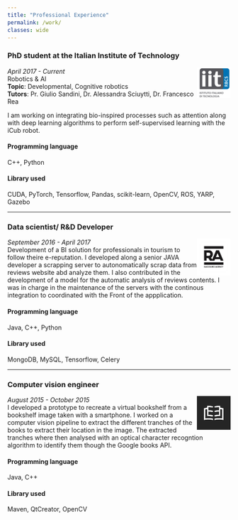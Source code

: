 ```yaml
---
title: "Professional Experience"
permalink: /work/
classes: wide
---
```



### PhD student at the Italian Institute of Technology 
<img width="15%" style="float: right;" src="../assets/images/IIT.png">

*April 2017 - Current*<br>
Robotics & AI<br>
**Topic**: Developmental, Cognitive robotics <br>
**Tutors**: Pr. Giulio Sandini, Dr. Alessandra Sciuytti, Dr. Francesco Rea 

I am working on integrating bio-inspired processes such as attention along with deep learning algorithms to perform self-supervised learning with the iCub robot.

#### Programming language
 C++, Python

#### Library used
CUDA, PyTorch, Tensorflow, Pandas, scikit-learn, OpenCV, ROS, YARP, Gazebo

---

### Data scientist/ R&D Developer 
<img width="15%" style="float: right;" src="../assets/images/raccourci.jpg">

*September 2016 - April 2017*<br>
Development of a BI solution for professionals in tourism to follow theire e-reputation. I developed along a senior JAVA developer a scrapping server to autonomatically scrap data from reviews website abd analyze them. I also contributed in the development of a model for the automatic analysis of reviews contents. I was in charge in the maintenance of the servers with the continous integration to coordinated with the Front of the appplication.

#### Programming language
Java, C++, Python

#### Library used
MongoDB, MySQL, Tensorflow, Celery

--- 

### Computer vision engineer 
<img width="15%" style="float: right;" src="../assets/images/gleeph.png">

*August 2015 - October 2015*<br>
I developed a prototype to recreate a virtual bookshelf from a bookshelf image taken with a smartphone.  I worked on a computer vision pipeline to extract the different tranches of the books to extract their location in the image. The extracted tranches where then analysed with an optical character recogntion algorithm to identify them though the Google books API.  

#### Programming language
Java, C++

#### Library used
Maven, QtCreator, OpenCV